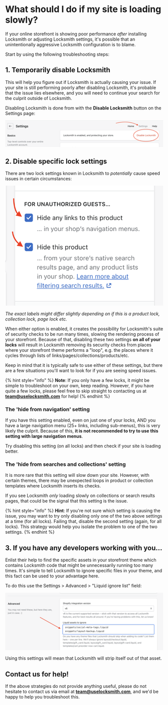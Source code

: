 # What should I do if my site is loading slowly?

If your online storefront is showing poor performance _after_ installing Locksmith or adjusting Locksmith settings, it's possible that an unintentionally aggressive Locksmith configuration is to blame.&#x20;

Start by using the following troubleshooting steps:

## 1. Temporarily disable Locksmith

This will help you figure out if Locksmith is actually causing your issue. If your site is still performing poorly after disabling Locksmith, it's probable that the issue lies elsewhere, and you will need to continue your search for the culprit outside of Locksmith.

Disabling Locksmith is done from with the **Disable Locksmith** button on the Settings page:

![](<../.gitbook/assets/Screen Shot 2022-08-02 at 5.49.32 PM.png>)

## 2. Disable specific lock settings

There are two lock settings known in Locksmith to _potentially_ cause speed issues in certain circumstances:

<p align="center"><img src="../.gitbook/assets/Screen Shot 2022-08-02 at 7.12.45 PM (1).png" alt=""></p>

_The exact labels might differ slightly depending on if this is a product lock, collection lock, page lock etc._

When either option is enabled, it creates the possibility for Locksmith's suite of security checks to be run many times, slowing the rendering process of your storefront. Because of that, disabling these two settings **on all of your locks** will result in Locksmith removing its security checks from places where your storefront theme performs a "loop", e.g. the places where it cycles through lists of links/pages/collections/products/etc.

Keep in mind that it is typically safe to use either of these settings, but there are a few situations you'll want to look for if you are seeing speed issues.

{% hint style="info" %}
**Note**: If you only have a few locks, it might be simple to troubleshoot on your own, keep reading. However, if you have quite a few locks, please feel free to skip straight to contacting us at **team@uselocksmith.com** for help!
{% endhint %}

### The 'hide from navigation' setting

If you have this setting enabled, even on just one of your locks, AND you have a large navigation menu (25+ links, including sub-menus), this is very likely the culprit. Because of this, **it is not recommended to try to use this setting with large navigation menus**.

Try disabling this setting (on all locks) and then check if your site is loading better.

### The 'hide from searches and collections' setting

It is more rare that this setting will slow down your site. However, with certain themes, there may be unexpected loops in product or collection templates where Locksmith inserts its checks.&#x20;

If you see Locksmith _only_ loading slowly on collections or search results pages, that could be the signal that this setting is the issue.

{% hint style="info" %}
**Hint**: If you're not sure which setting is causing the issue, you may want to try only disabling only one of the two above settings at a time (for all locks)_._ Failing that, disable the second setting (again, for all locks)_._ This strategy would help you isolate the problem to one of the two settings.
{% endhint %}

## 3. If you have any developers working with you...

Enlist their help to find the specific assets in your storefront theme which contains Locksmith code that might be unnecessarily running too many times. It's simple to tell Locksmith to ignore specific files in your theme, and this fact can be used to your advantage here.&#x20;

To do this use the Settings > Advanced > "Liquid ignore list" field:

![](<../.gitbook/assets/Screen Shot 2022-08-02 at 7.25.25 PM (1).png>)

Using this settings will mean that Locksmith will strip itself out of that asset.

## Contact us for help!

If the above strategies do not provide anything useful, please do not hesitate to contact us via email at **team@uselocksmith.com**, and we'd be happy to help you troubleshoot this.

